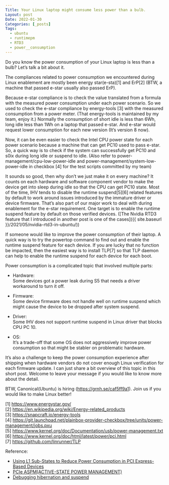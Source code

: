 ```yaml
---
Title: Your Linux laptop might consume less power than a bulb.
Layout: post
Date: 2022-01-30
Categories: [_posts]
Tags:
  - ubuntu
  - runtimepm
  - RTD3
  - power__consumption
---
```


Do you know the power consumption of your Linux laptop is less than a bulb? Let’s talk a bit about it.

The compliances related to power consumption we encountered during Linux enablement are mostly been energy star(e-sta)[1] and ErP[2] (BTW, a machine that passed e-star usually also passed ErP).

Because e-star compliance is to check the value translated from a formula with the measured power consumption under each power scenario. So we used to check the e-star compliance by energy-tools [3] with the measured consumption from a power meter. (That energy-tools is maintained by my team, enjoy it.) Normally the consumption of short idle is less than 6Wh, long idle less than 1Wh on a laptop that passed e-star. And e-star would request lower consumption for each new version (It’s version 8 now).

Now, it can be even easier to check the Intel CPU power state for each power scenario because a machine that can get PC10 used to pass e-star. So, a quick way is to check if the system can successfully get PC10 and s0ix during long idle or suspend to idle. (Also refer to power-management/cpu-low-power-idle and power-management/system-low-power-idle in checkbox [4] for the test scripts committed by my team)

It sounds so good, then why don’t we just make it on every machine? It counts on each hardware and software component vendor to make the device get into sleep during idle so that the CPU can get PC10 state. Most of the time, IHV tends to disable the runtime suspend[5][6] related features by default to work around issues introduced by the immature driver or device firmware. That’s also part of our major work to deal with during enablement for the e-star requirement. One target is to enable the runtime suspend feature by default on those verified devices. ([The Nvidia RTD3 feature that I introduced in another post is one of the cases]({{ site.baseurl }}/2021/05/nvidia-rtd3-in-ubuntu/))

If someone would like to improve the power consumption of their laptop. A quick way is to try the powertop command to find out and enable the runtime suspend feature for each device. If you are lucky that no function be impacted, then the easiest way is to install TLP[7] so that TLP daemon can help to enable the runtime suspend for each device for each boot.

Power consumption is a complicated topic that involved multiple parts:
- Hardware:  
Some devices got a power leak during S5 that needs a driver workaround to turn it off.

- Firmware:  
Some device firmware does not handle well on runtime suspend which might cause the device to be dropped after system suspend.

- Driver:  
Some IHV does not support runtime suspend in Linux driver that blocks CPU PC 10.

- OS:  
It’s a trade-off that some OS does not aggressively improve power consumption so that might be stabler on problematic hardware.

It’s also a challenge to keep the power consumption experience after shipping when hardware vendors do not cover enough Linux verification for each firmware update. I can just share a bit overview of this topic in this short post. Welcome to leave your message if you would like to know more about the detail.

BTW, Canonical(Ubuntu) is hiring (https://grnh.se/caf5ff9a1). Join us if you would like to make Linux better!

[1] https://www.energystar.gov/  
[2] https://en.wikipedia.org/wiki/Energy-related_products  
[3] https://snapcraft.io/energy-tools  
[4] https://git.launchpad.net/plainbox-provider-checkbox/tree/units/power-management/jobs.pxu  
[5] https://www.kernel.org/doc/Documentation/usb/power-management.txt  
[6] https://www.kernel.org/doc/html/latest/power/pci.html  
[7] https://github.com/linrunner/TLP  

Reference:
- [Using L1 Sub-States to Reduce Power Consumption in PCI Express-Based Devices](https://www.synopsys.com/designware-ip/technical-bulletin/reduce-power-consumption.html)
- [PCIe ASPM(ACTIVE-STATE POWER MANAGEMENT)](https://access.redhat.com/documentation/en-us/red_hat_enterprise_linux/6/html/power_management_guide/aspm)
- [Debugging hibernation and suspend](https://www.kernel.org/doc/html/latest/power/basic-pm-debugging.html)

